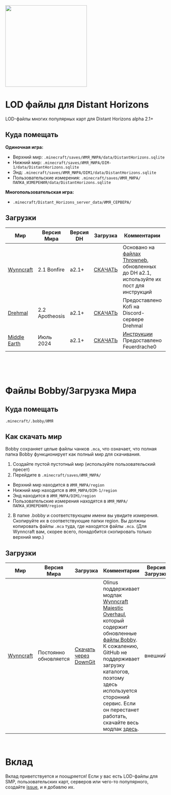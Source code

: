 <img src="https://gitlab.com/distant-horizons-team/distant-horizons-core/-/raw/main/_Misc%20Files/logo%20files/new/SVG/Distant-Horizons-M.svg" height="256px">

# LOD файлы для Distant Horizons
LOD-файлы многих популярных карт для Distant Horizons alpha 2.1+

## Куда помещать
**Одиночная игра:**
- Верхний мир: `.minecraft/saves/ИМЯ_МИРА/data/DistantHorizons.sqlite`
- Нижний мир: `.minecraft/saves/ИМЯ_МИРА/DIM-1/data/DistantHorizons.sqlite`
- Энд: `.minecraft/saves/ИМЯ_МИРА/DIM1/data/DistantHorizons.sqlite`
- Пользовательские измерения: `.minecraft/saves/ИМЯ_МИРА/ПАПКА_ИЗМЕРЕНИЯ/data/DistantHorizons.sqlite`

**Многопользовательская игра:**
- `.minecraft/Distant_Horizons_server_data/ИМЯ_СЕРВЕРА/`

## Загрузки
| Мир | Версия Мира | Версия DH | Загрузка | Комментарии | Версия Загрузки |
| --- | --- | --- | --- | --- | --- |
| [Wynncraft](https://wynncraft.com/) | 2.1 Bonfire | a2.1+ | [СКАЧАТЬ](../..//releases/tag/wynn1.2) | Основано на [файлах Throwneb](https://forums.wynncraft.com/threads/distant-horizons-v2-lod-files-for-wynncraft-map.315647/), обновленных до DH a2.1, используйте их пост для инструкций | wynn1.2
| [Drehmal](https://www.drehmal.net/) | 2.2 Apotheosis | a2.1+ | [СКАЧАТЬ](https://drive.usercontent.google.com/download?id=1Sb9k6IC0z-qu6gNy28mX8cEyvjd_ovQr&export=download&authuser=0) | Предоставлено Kofi на Discord-сервере Drehmal | внешний
| [Middle Earth](https://www.mcmiddleearth.com/) | Июль 2024 | a2.1+ | [СКАЧАТЬ](https://www.mcmiddleearth.com/community/resources/distant-horizons-base.170/download) | [Инструкции](https://www.mcmiddleearth.com/community/resources/distant-horizons-lods.171/) Предоставлено Feuerdrache0 | внешний

<br><br><br>

# Файлы Bobby/Загрузка Мира

## Куда помещать
`.minecraft/.bobby/ИМЯ`

## Как скачать мир
Bobby сохраняет целые файлы чанков `.mca`, что означает, что полная папка Bobby функционирует как полный мир для скачивания.
1. Создайте пустой пустотный мир (используйте пользовательский пресет)
2. Перейдите в `.minecraft/saves/ИМЯ_МИРА/`
- Верхний мир находится в `ИМЯ_МИРА/region`
- Нижний мир находится в `ИМЯ_МИРА/DIM-1/region`
- Энд находится в `ИМЯ_МИРА/DIM1/region`
- Пользовательские измерения находятся в `ИМЯ_МИРА/ПАПКА_ИЗМЕРЕНИЯ/region`
2. В папке .bobby и соответствующем имени вы увидите измерения. Скопируйте их в соответствующие папки region.
Вы должны копировать файлы `.mca` туда, где находятся файлы `.mca`. (Для Wynncraft вам, скорее всего, понадобится скопировать только верхний мир.)

## Загрузки
| Мир | Версия Мира | Загрузка | Комментарии | Версия Загрузки |
| --- | --- | --- | --- | --- |
| [Wynncraft](https://wynncraft.com/) | Постоянно обновляется | [Скачать через DownGit](https://downgit.github.io/#/home?url=https://github.com/Wynncraft-Overhaul/majestic-overhaul/tree/immersive/.bobby/play.wynncraft.com/0/minecraft) | Olinus поддерживает модпак [Wynncraft Majestic Overhaul](https://github.com/Wynncraft-Overhaul/majestic-overhaul), который содержит обновленные [файлы Bobby](https://github.com/Wynncraft-Overhaul/majestic-overhaul/tree/immersive/.bobby/play.wynncraft.com/0/minecraft). К сожалению, GitHub не поддерживает загрузку каталогов, поэтому здесь используется сторонний сервис. Если он перестанет работать, скачайте весь модпак [здесь](https://github.com/Wynncraft-Overhaul/majestic-overhaul/archive/refs/heads/immersive.zip). | внешний

<br>

# Вклад

Вклад приветствуется и поощряется! Если у вас есть LOD-файлы для SMP, пользовательских карт, серверов или чего-то популярного, создайте [issue](../../issues), и я добавлю их.
